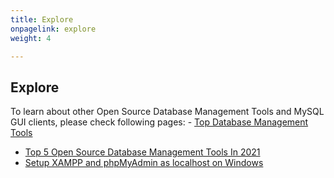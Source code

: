 ```yaml
---
title: Explore
onpagelink: explore
weight: 4

---
```


Explore
-------

 To learn about other Open Source Database Management Tools and MySQL GUI clients, please check following pages: - [Top Database Management Tools](https://products.containerize.com/database-management)
- [Top 5 Open Source Database Management Tools In 2021](https://blog.containerize.com/2021/01/16/top-5-open-source-database-management-tools-in-2021/)
- [Setup XAMPP and phpMyAdmin as localhost on Windows](https://blog.containerize.com/2020/10/26/how-to-setup-xampp-and-phpmyadmin-as-localhost-on-windows/)
 